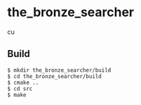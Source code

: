 # the_bronze_searcher
cu


## Build

```
$ mkdir the_bronze_searcher/build
$ cd the_bronze_searcher/build
$ cmake ..
$ cd src
$ make
```
